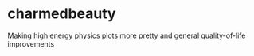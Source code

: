 # charmedbeauty
Making high energy physics plots more pretty and general quality-of-life improvements
